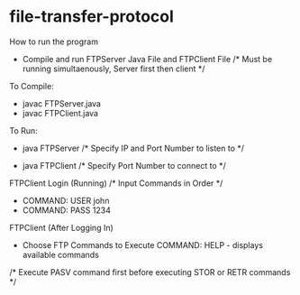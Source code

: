 # file-transfer-protocol

How to run the program

- Compile and run FTPServer Java File and FTPClient File
/* Must be running simultaenously, Server first then client */
 
To Compile:
- javac FTPServer.java
- javac FTPClient.java

To Run:
- java FTPServer
/* Specify IP and Port Number to listen to */

- java FTPClient
/* Specify Port Number to connect to */

FTPClient Login (Running)
/* Input Commands in Order */

- COMMAND: USER john
- COMMAND: PASS 1234

FTPClient (After Logging In)
- Choose FTP Commands to Execute 
COMMAND: HELP - displays available commands

/* Execute PASV command first before executing STOR or RETR commands */